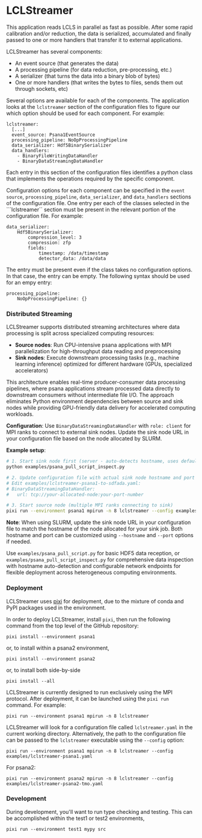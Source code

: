 # LCLStreamer

This application reads LCLS in parallel as fast as possible. After some rapid
calibration and/or reduction, the data is serialized, accumulated and finally
passed to one or more handlers that transfer it to external applications.

LCLStreamer has several components:

- An event source (that generates the data)
- A processing pipeline (for data reduction, pre-processing, etc.)
- A serializer (that turns the data into a binary blob of bytes)
- One or more handlers (that writes the bytes to files, sends them out  through
  sockets, etc)

Several options are available for each of the components. The application looks at the
`lclstreamer` section of the configuration files to figure our which option should be
used for each component. For example:

```
lclstreamer:
  [...]
  event_source: Psana1EventSource
  processing_pipeline: NoOpProcessingPipeline
  data_serializer: Hdf5BinarySerializer
  data_handlers:
    - BinaryFileWritingDataHandler
    - BinaryDataStreamingDataHandler
```

Each entry in this section of the configuration files identifies a python class that
implements the operations required by the specific component.

Configuration options for each component can be specified in the
``event source``, ``processing_pipeline``, ```data_serializer```, and
```data_handlers``` sections of the configuration file. One entry per each of the
classes selected in the ```lclstreamer`` section must be present in the relevant
portion of the configuration file. For example:

```
data_serializer:
    Hdf5BinarySerializer:
        compression_level: 3
        compression: zfp
        fields:
            timestamp: /data/timestamp
            detector_data: /data/data
```

The entry must be present even if the class takes no configuration options. In that
case, the entry can be empty. The following syntax should be used for an empy entry:

```
processing_pipeline:
    NoOpProcessingPipeline: {}
```

### Distributed Streaming

LCLStreamer supports distributed streaming architectures where data processing is split across specialized computing resources:

- **Source nodes**: Run CPU-intensive psana applications with MPI parallelization for high-throughput data reading and preprocessing
- **Sink nodes**: Execute downstream processing tasks (e.g., machine learning inference) optimized for different hardware (GPUs, specialized accelerators)

This architecture enables real-time producer-consumer data processing pipelines, where psana applications stream processed data directly to downstream consumers without intermediate file I/O. The approach eliminates Python environment dependencies between source and sink nodes while providing GPU-friendly data delivery for accelerated computing workloads.

**Configuration**: Use `BinaryDataStreamingDataHandler` with `role: client` for MPI ranks to connect to external sink nodes. Update the sink node URL in your configuration file based on the node allocated by SLURM.

**Example setup**:
```bash
# 1. Start sink node first (server - auto-detects hostname, uses default port)
python examples/psana_pull_script_inspect.py

# 2. Update configuration file with actual sink node hostname and port
# Edit examples/lclstreamer-psana1-to-sdfada.yaml:
# BinaryDataStreamingDataHandler:
#   url: tcp://your-allocated-node:your-port-number

# 3. Start source node (multiple MPI ranks connecting to sink)
pixi run --environment psana1 mpirun -n 8 lclstreamer --config examples/lclstreamer-psana1-to-sdfada.yaml
```

**Note**: When using SLURM, update the sink node URL in your configuration file to match the hostname of the node allocated for your sink job. Both hostname and port can be customized using `--hostname` and `--port` options if needed.

Use `examples/psana_pull_script.py` for basic HDF5 data reception, or `examples/psana_pull_script_inspect.py` for comprehensive data inspection with hostname auto-detection and configurable network endpoints for flexible deployment across heterogeneous computing environments.

### Deployment

LCLStreamer uses [pixi](https://pixi.sh/latest/) for deployment, due to the mixture of
conda and PyPI packages used in the environment.

In order to deploy LCLStreamer, install `pixi`, then run the following command from the
top level of the GitHub repository:

```
pixi install --environment psana1
```

or, to install within a psana2 environment,

```
pixi install --environment psana2
```

or, to install both side-by-side

```
pixi install --all
```

LCLStreamer is currently designed to run exclusively using the MPI protocol. After
deployment, it can be launched using the `pixi run` command. For example:

```
pixi run --environment psana1 mpirun -n 8 lclstreamer
```

LCLStreamer will look for a configuration file called `lclstreamer.yaml` in the current
working directory. Alternatively, the path to the configuration file can be passed to
the `lclstreamer` executable using the `--config` option:

```
pixi run --environment psana1 mpirun -n 8 lclstreamer --config examples/lclstreamer-psana1.yaml
```

For psana2:

```
pixi run --environment psana2 mpirun -n 8 lclstreamer --config examples/lclstreamer-psana2-tmo.yaml
```

### Development

During development, you'll want to run type checking and testing.
This can be accomplished within the test1 or test2 environments,

```
pixi run --environment test1 mypy src
```
